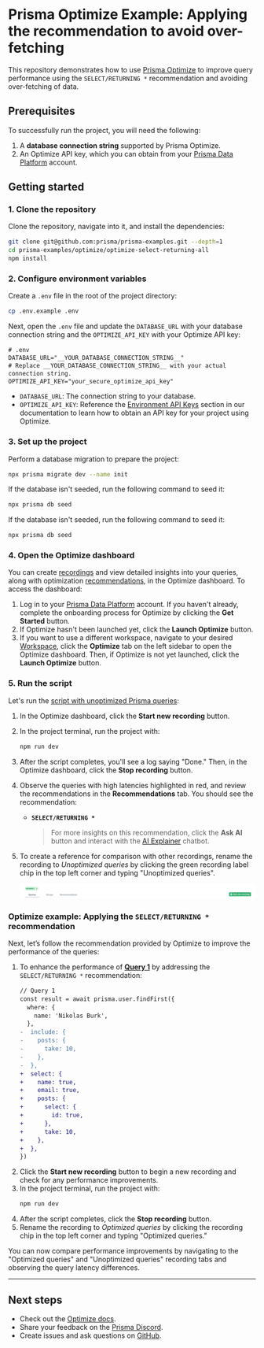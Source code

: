 # Prisma Optimize Example: Applying the recommendation to avoid over-fetching

This repository demonstrates how to use [Prisma Optimize](https://pris.ly/optimize) to improve query performance using the `SELECT/RETURNING *` recommendation and avoiding over-fetching of data.

## Prerequisites

To successfully run the project, you will need the following:

1. A **database connection string** supported by Prisma Optimize.
2. An Optimize API key, which you can obtain from your [Prisma Data Platform](https://pris.ly/pdp) account.

## Getting started

### 1. Clone the repository

Clone the repository, navigate into it, and install the dependencies:

```bash
git clone git@github.com:prisma/prisma-examples.git --depth=1
cd prisma-examples/optimize/optimize-select-returning-all
npm install
```

### 2. Configure environment variables

Create a `.env` file in the root of the project directory:

```bash
cp .env.example .env
```

Next, open the `.env` file and update the `DATABASE_URL` with your database connection string and the `OPTIMIZE_API_KEY` with your Optimize API key:

```env
# .env
DATABASE_URL="__YOUR_DATABASE_CONNECTION_STRING__"
# Replace __YOUR_DATABASE_CONNECTION_STRING__ with your actual connection string.
OPTIMIZE_API_KEY="your_secure_optimize_api_key"
```

- `DATABASE_URL`: The connection string to your database.
- `OPTIMIZE_API_KEY`: Reference the [Environment API Keys](https://www.prisma.io/docs/platform/about#environment) section in our documentation to learn how to obtain an API key for your project using Optimize.

### 3. Set up the project

Perform a database migration to prepare the project:

```bash
npx prisma migrate dev --name init
```

If the database isn't seeded, run the following command to seed it:

```bash
npx prisma db seed
```

If the database isn't seeded, run the following command to seed it:

```bash
npx prisma db seed
```

### 4. Open the Optimize dashboard

You can create [recordings](https://pris.ly/optimize-recordings) and view detailed insights into your queries, along with optimization [recommendations](https://pris.ly/optimize-recommendations), in the Optimize dashboard. To access the dashboard:

1. Log in to your [Prisma Data Platform](https://console.prisma.io/optimize) account. If you haven't already, complete the onboarding process for Optimize by clicking the **Get Started** button.
2. If Optimize hasn't been launched yet, click the **Launch Optimize** button.
3. If you want to use a different workspace, navigate to your desired [Workspace](https://www.prisma.io/docs/platform/about#workspace), click the **Optimize** tab on the left sidebar to open the Optimize dashboard. Then, if Optimize is not yet launched, click the **Launch Optimize** button.

### 5. Run the script

Let's run the [script with unoptimized Prisma queries](./script.ts):

1. In the Optimize dashboard, click the **Start new recording** button.
2. In the project terminal, run the project with:

   ```bash
   npm run dev
   ```

3. After the script completes, you'll see a log saying "Done." Then, in the Optimize dashboard, click the **Stop recording** button.
4. Observe the queries with high latencies highlighted in red, and review the recommendations in the **Recommendations** tab. You should see the recommendation:
   - **`SELECT/RETURNING *`**
     > For more insights on this recommendation, click the **Ask AI** button and interact with the [AI Explainer](https://pris.ly/optimize-ai-chatbot) chatbot.
5. To create a reference for comparison with other recordings, rename the recording to _Unoptimized queries_ by clicking the green recording label chip in the top left corner and typing "Unoptimized queries".

   ![Rename recording](./images/edit-recording-name-chip.png)

### Optimize example: Applying the `SELECT/RETURNING *` recommendation

Next, let’s follow the recommendation provided by Optimize to improve the performance of the queries:

1. To enhance the performance of [**Query 1**](./script.ts) by addressing the `SELECT/RETURNING *` recommendation:
    ```diff
    // Query 1
    const result = await prisma.user.findFirst({
      where: {
        name: 'Nikolas Burk',
      },
    -  include: {
    -    posts: {
    -      take: 10,
    -    },
    -  },
    +  select: {
    +    name: true,
    +    email: true,
    +    posts: {
    +      select: {
    +        id: true,
    +      },
    +      take: 10,
    +    },
    +  },
    })
    ```
2. Click the **Start new recording** button to begin a new recording and check for any performance improvements.
3. In the project terminal, run the project with:
   ```bash
   npm run dev
   ```
4. After the script completes, click the **Stop recording** button.
5. Rename the recording to _Optimized queries_ by clicking the recording chip in the top left corner and typing "Optimized queries."

You can now compare performance improvements by navigating to the "Optimized queries" and "Unoptimized queries" recording tabs and observing the query latency differences.

---

## Next steps

- Check out the [Optimize docs](https://pris.ly/d/optimize).
- Share your feedback on the [Prisma Discord](https://pris.ly/discord/).
- Create issues and ask questions on [GitHub](https://github.com/prisma/prisma/).
